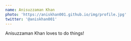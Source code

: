 ```yaml
---
name: Anisuzzaman Khan
photo: 'https://aniskhan001.github.io/img/profile.jpg'
twitter: '@aniskhan001'
---
```

Anisuzzaman Khan loves to do things!
